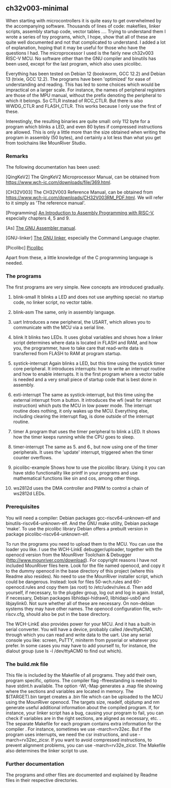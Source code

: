 ## ch32v003-minimal

When starting with microcontrollers it is quite easy to get overwhelmed by the accompanying software. Thousands of lines of code: makefiles, 
linker scripts, assembly startup code, vector tables .... Trying to understand them I wrote a series of toy programs, which, I hope, show that all of these are quite
well documented and not that complicated to understand. I added a lot of explanation, hoping that it may be useful for those who
have the questions I had. The microprocessor I used is the fairly new ch32v003 RISC-V MCU. No software other than the GNU compiler and binutils has been used, except for the last
program, which also uses picolibc.

Everything has been tested on Debian 12 (bookworm, GCC 12.2) and Debian 13 (trixie, GCC 12.2). The programs have been 'optimized' for ease of understanding and reading. This has led
to some choices which would be impractical on a larger scale. For instance, the names of peripheral registers are those of the MPU manual, without the prefix denoting the peripheral
to which it belongs. So CTLR instead of RCC\_CTLR. But there is also WWDG\_CTLR and FLASH\_CTLR. This works because I only use the first of these.

Interestingly, the resulting binaries
are quite small: only 112 byte for a program which blinks a LED, and even 80 bytes if compressed instructions are allowed. This is only a little more than the size obtained when writing
the program in assembly (50 bytes), and certainly a lot less than what you get from toolchains like MounRiver Studio.

### Remarks

The following documentation has been used:

[QingKeV2] The QingKeV2 Microprocessor Manual, can be obtained from <https://www.wch-ic.com/downloads/file/369.html>.

[CH32V003] The CH32V003 Reference Manual, can be obtained from <https://www.wch-ic.com/downloads/CH32V003RM_PDF.html>. We will refer to it simply as
'The reference manual'.

[Programming] [An Introduction to Assembly Programming with RISC-V](https://riscv-programming.org/book/riscv-book.html), especially chapters 4, 5 and 9.

[As] [The GNU Assembler manual](https://ftp.gnu.org/old-gnu/Manuals/gas-2.9.1/html_chapter/as_toc.html).

[GNU-linker] [The GNU linker](https://ftp.gnu.org/old-gnu/Manuals/ld-2.9.1/html_chapter/ld_toc.html), especially the Command Language chapter.

[Picolibc] [Picolibc](https://github.com/picolibc/picolibc)

Apart from these, a little knowledge of the C programming language is needed.

### The programs

The first programs are very simple. New concepts are introduced gradually.

1. blink-small It blinks a LED and does not use anything special: no startup code, no linker script, no vector table.

2. blink-asm The same, only in assembly language.

3. uart Introduces a new peripheral, the USART, which allows you to communicate with the MCU via a serial line.

4. blink It blinks two LEDs. It uses global variables and shows how a linker script determines where data is located in FLASH and RAM, and how you, the programmer, have to take care
that read-write data is transferred from FLASH to RAM at program startup.

5. systick-interrupt Again blinks a LED, but this time using the systick timer core peripheral. It introduces interrupts: how to write an interrupt routine and how to enable interrupts.
It is the first program where a vector table is needed and a very small piece of startup code that is best done in assembly.

6. exti-interrupt The same as systick-interrupt, but this time using the external interrupt from a button. It introduces the wfi (wait for interrupt instruction) which puts the MCU in low
power mode. The interrupt routine does nothing, it only wakes up the MCU. Everything else, including clearing the interrupt flag, is done outside of the interrupt routine.

7. timer A program that uses the timer peripheral to blink a LED. It shows how the timer keeps running while the CPU goes to sleep.

8. timer-interrupt The same as 5. and 6., but now using one of the timer peripherals. It uses the 'update' interrupt, triggered when the timer counter overflows.

9. picolibc-example Shows how to use the picolibc library. Using it you can have stdio functionality like printf in your programs and use mathematical functions like sin and cos, among other
things.

10. ws2812d uses the DMA controller and PWM to control a chain of ws2812d LEDs.

### Prerequisites

You will need a compiler: Debian packages gcc-riscv64-unknown-elf and binutils-riscv64-unknown-elf. And the GNU make utility, Debian package 'make'. To use the picolibc library Debian offers a
prebuilt version in package picolibc-riscv64-unknown-elf.

To run the programs you need to upload them to the MCU. You can use the loader you like. I use the WCH-LinkE debugger/uploader, together with the openocd version from the MounRiver 
Toolchain & Debugger \(<http://www.mounriver.com/download>\). For copyright reasons I have not included MounRiver files here. Look for the file named openocd, and copy it to the dummy openocd 
in the base directory of this project (where this Readme also resides). No need to use the MounRiver installer script, which could be dangerous. Instead: look for files
50-wch.rules and 60-openocd.rules and copy them (as root) to /etc/udev/rules.d. Then add yourself, if necessary, to the plugdev group, log out and log in again. Install, if necessary, Debian packages 
libhidapi-hidraw0, libhidapi-usb0 and libjaylink0. Not sure whether all of these are necessary. On non-debian systems they may have other names. The openocd configuration file, wch-riscv.cfg,
should also be put in the base directory.

The WCH-LinkE also provides power for your MCU. And it has a built-in serial converter. You will have a device, probably called /dev/ttyACM0, through which you can read and write data to the
uart. Use any serial console you like: screen,  PuTTY, miniterm from pyserial or whatever you prefer. In some cases you may have to add yourself to, for instance, the dialout group
(use ls -l /dev/ttyACM0 to find out which).

### The build.mk file

This file is included by the Makefile of all programs. They add their own, program specific, options. The compiler flag -ffreestanding is needed to have stdint.h available. The option -Wl,-Map
generates a .map file showing where the sections and variables are located in memory. The $(TARGET).bin target creates a .bin file which can be uploaded to the MCU using the MounRiver openocd.
The targets size, readelf, objdump and nm generate useful additional information about the compiled program. If, for instance, your linker script has a bug, causing your program to fail,
you can check if variables are in the right sections, are aligned as necessary, etc. . The separate Makefile for each program contains extra information for the compiler . For instance,
sometimes we use -march=rv32ec. But if the program uses interrupts, we need the csr instructions, and use -march=rv32ec\_zicsr. If you want to avoid compressed instructions, to prevent
alignment problems, you can use -march=rv32e\_zicsr. The Makefile also determines the linker script to use.

### Further documentation

The programs and other files are documented and explained by Readme files in their respective directories.
